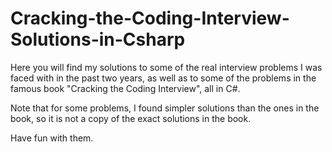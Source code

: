 # Cracking-the-Coding-Interview-Solutions-in-Csharp
Here you will find my solutions to some of the real interview problems I was faced with in the past two years, as well as to some of the problems in the famous book "Cracking the Coding Interview", all in C#.

Note that for some problems, I found simpler solutions than the ones in the book, so it is not a copy of the exact solutions in the book.

Have fun with them.
